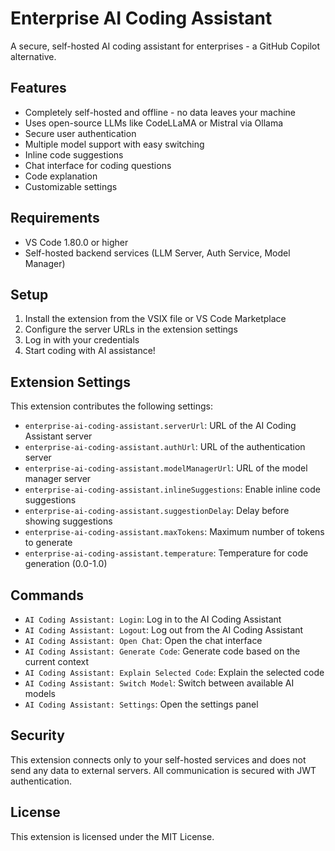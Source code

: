 # Enterprise AI Coding Assistant

A secure, self-hosted AI coding assistant for enterprises - a GitHub Copilot alternative.

## Features

- Completely self-hosted and offline - no data leaves your machine
- Uses open-source LLMs like CodeLLaMA or Mistral via Ollama
- Secure user authentication
- Multiple model support with easy switching
- Inline code suggestions
- Chat interface for coding questions
- Code explanation
- Customizable settings

## Requirements

- VS Code 1.80.0 or higher
- Self-hosted backend services (LLM Server, Auth Service, Model Manager)

## Setup

1. Install the extension from the VSIX file or VS Code Marketplace
2. Configure the server URLs in the extension settings
3. Log in with your credentials
4. Start coding with AI assistance!

## Extension Settings

This extension contributes the following settings:

* `enterprise-ai-coding-assistant.serverUrl`: URL of the AI Coding Assistant server
* `enterprise-ai-coding-assistant.authUrl`: URL of the authentication server
* `enterprise-ai-coding-assistant.modelManagerUrl`: URL of the model manager server
* `enterprise-ai-coding-assistant.inlineSuggestions`: Enable inline code suggestions
* `enterprise-ai-coding-assistant.suggestionDelay`: Delay before showing suggestions
* `enterprise-ai-coding-assistant.maxTokens`: Maximum number of tokens to generate
* `enterprise-ai-coding-assistant.temperature`: Temperature for code generation (0.0-1.0)

## Commands

* `AI Coding Assistant: Login`: Log in to the AI Coding Assistant
* `AI Coding Assistant: Logout`: Log out from the AI Coding Assistant
* `AI Coding Assistant: Open Chat`: Open the chat interface
* `AI Coding Assistant: Generate Code`: Generate code based on the current context
* `AI Coding Assistant: Explain Selected Code`: Explain the selected code
* `AI Coding Assistant: Switch Model`: Switch between available AI models
* `AI Coding Assistant: Settings`: Open the settings panel

## Security

This extension connects only to your self-hosted services and does not send any data to external servers. All communication is secured with JWT authentication.

## License

This extension is licensed under the MIT License.